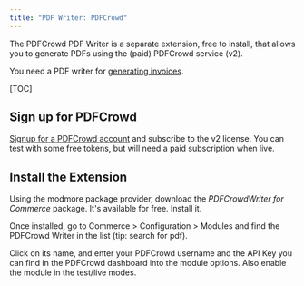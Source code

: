 ```yaml
---
title: "PDF Writer: PDFCrowd"
---
```


The PDFCrowd PDF Writer is a separate extension, free to install, that allows you to generate PDFs using the (paid) PDFCrowd service (v2).

You need a PDF writer for [generating invoices](../Invoices).

[TOC]

## Sign up for PDFCrowd

[Signup for a PDFCrowd account](https://pdfcrowd.com/) and subscribe to the v2 license. You can test with some free tokens, but will need a paid subscription when live.

## Install the Extension

Using the modmore package provider, download the _PDFCrowdWriter for Commerce_ package. It's available for free. Install it.

Once installed, go to Commerce > Configuration > Modules and find the PDFCrowd Writer in the list (tip: search for pdf).

Click on its name, and enter your PDFCrowd username and the API Key you can find in the PDFCrowd dashboard into the module options. Also enable the module in the test/live modes. 







